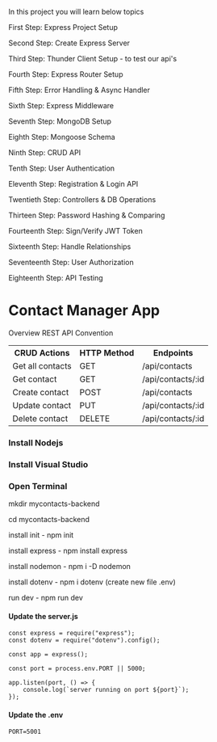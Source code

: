 In this project you will learn below topics

First Step: Express Project Setup

Second Step: Create Express Server 

Third Step: Thunder Client Setup - to test our api's

Fourth Step: Express Router Setup

Fifth Step: Error Handling & Async Handler

Sixth Step: Express Middleware

Seventh Step: MongoDB Setup

Eighth Step: Mongoose Schema

Ninth Step: CRUD API

Tenth Step: User Authentication

Eleventh Step: Registration & Login API

Twentieth Step: Controllers & DB Operations

Thirteen Step: Password Hashing & Comparing

Fourteenth Step: Sign/Verify JWT Token

Sixteenth Step: Handle Relationships

Seventeenth Step: User Authorization

Eighteenth Step: API Testing


<h1>Contact Manager App</h1>

Overview REST API Convention

<table>
  <tr>
    <th>CRUD Actions</th>
    <th>HTTP Method</th>
    <th>Endpoints</th>
  </tr>
  <tr>
    <td>Get all contacts</td>
    <td>GET</td>
    <td>/api/contacts</td>
  </tr>
  <tr>
    <td>Get contact</td>
    <td>GET</td>
    <td>/api/contacts/:id</td>
  </tr>
  <tr>
    <td>Create contact</td>
    <td>POST</td>
    <td>/api/contacts</td>
  </tr>
  <tr>
    <td>Update contact</td>
    <td>PUT</td>
    <td>/api/contacts/:id</td>
  </tr>
  <tr>
    <td>Delete contact</td>
    <td>DELETE</td>
    <td>/api/contacts/:id</td>
  </tr>
</table>

<h3>Install Nodejs</h3>
<h3>Install Visual Studio</h3>

<h3>Open Terminal</h3>
<p>mkdir mycontacts-backend</p>
<p>cd mycontacts-backend</p>
<p>install init - npm init</p>
<p>install express - npm install express</p>
<p>install nodemon - npm i -D nodemon</p>
<p>install dotenv - npm i dotenv (create new file .env)</p>
<p>run dev - npm run dev</p>

<h4>Update the server.js</h4>

```
const express = require("express");
const dotenv = require("dotenv").config();

const app = express();

const port = process.env.PORT || 5000;

app.listen(port, () => {
    console.log(`server running on port ${port}`);
});
```

<h4>Update the .env</h4>

```
PORT=5001
```